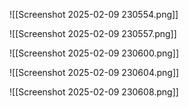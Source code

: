![[Screenshot 2025-02-09 230554.png]]

![[Screenshot 2025-02-09 230557.png]]

![[Screenshot 2025-02-09 230600.png]]

![[Screenshot 2025-02-09 230604.png]]

![[Screenshot 2025-02-09 230608.png]]